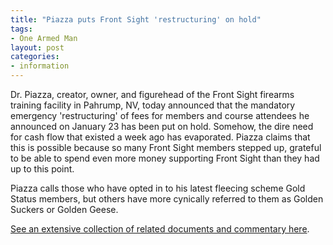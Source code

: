 ```yaml
---
title: "Piazza puts Front Sight 'restructuring' on hold"
tags:
- One Armed Man
layout: post
categories:
- information
---
```


Dr. Piazza, creator, owner, and figurehead of the Front Sight firearms training facility in Pahrump, NV, today announced that the mandatory emergency 'restructuring' of fees for members and course attendees he announced on January 23 has been put on hold. Somehow, the dire need for cash flow that existed a week ago has evaporated. Piazza claims that this is possible because so many Front Sight members stepped up, grateful to be able to spend even more money supporting Front Sight than they had up to this point.

Piazza calls those who have opted in to his latest fleecing scheme Gold Status members, but others have more cynically referred to them as Golden Suckers or Golden Geese.

[See an extensive collection of related documents and commentary here](https://www.trigger-treat.com/front-sight/20220122-front-sight-restructuring/).

